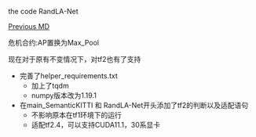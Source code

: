the code RandLA-Net


[Previous MD](/READIT.md)


危机合约:AP置换为Max_Pool


现在对于原有不变情况下，对tf2也有了支持


* 完善了helper_requirements.txt
    - 加上了tqdm
    - numpy版本改为1.19.1
* 在main_SemanticKITTI 和 RandLA-Net开头添加了tf2的判断以及适配语句
    * 不影响原本在tf1环境下的运行
    * 适配tf2.4，可以支持CUDA11.1，30系显卡



